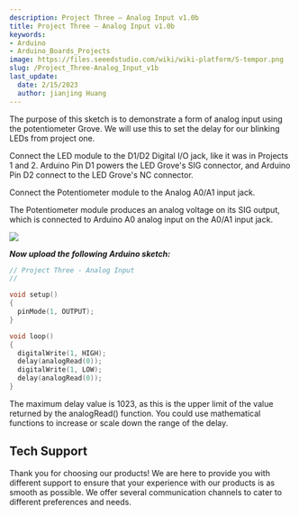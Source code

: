 ```yaml
---
description: Project Three – Analog Input v1.0b
title: Project Three – Analog Input v1.0b
keywords:
- Arduino
- Arduino_Boards_Projects
image: https://files.seeedstudio.com/wiki/wiki-platform/S-tempor.png
slug: /Project_Three-Analog_Input_v1b
last_update:
  date: 2/15/2023
  author: jianjing Huang
---
```

<!-- ---
name: Project Three – Analog Input v1.0b
category: Tutorial
oldwikiname:  Project Three – Analog Input v1.0b
prodimagename:
surveyurl: https://www.research.net/r/Project_Three-Analog_Input_v1b
--- -->

The purpose of this sketch is to demonstrate a form of analog input using the potentiometer Grove. We will use this to set the delay for our blinking LEDs from project one.

Connect the LED module to the D1/D2 Digital I/O jack, like it was in Projects 1 and 2.
Arduino Pin D1 powers the LED Grove's SIG connector, and Arduino Pin D2 connect to the LED Grove's NC connector.

Connect the Potentiometer module to the Analog A0/A1 input jack.

The Potentiometer module produces an analog voltage on its SIG output, which is connected to Arduino A0 analog input on the A0/A1 input jack.

![](https://files.seeedstudio.com/wiki/Project_Three-Analog_Input_v1b/img/Analog_Input_v1.0b.jpg)

_**Now upload the following Arduino sketch:**_

```c++
// Project Three - Analog Input
//

void setup()
{
  pinMode(1, OUTPUT);
}

void loop()
{
  digitalWrite(1, HIGH);
  delay(analogRead(0));
  digitalWrite(1, LOW);
  delay(analogRead(0));
}
```

The maximum delay value is 1023, as this is the upper limit of the value returned by the analogRead() function. You could use mathematical functions to increase or scale down the range of the delay.

## Tech Support

Thank you for choosing our products! We are here to provide you with different support to ensure that your experience with our products is as smooth as possible. We offer several communication channels to cater to different preferences and needs.

<div class="button_tech_support_container">
<a href="https://forum.seeedstudio.com/" class="button_forum"></a> 
<a href="https://www.seeedstudio.com/contacts" class="button_email"></a>
</div>

<div class="button_tech_support_container">
<a href="https://discord.gg/eWkprNDMU7" class="button_discord"></a> 
<a href="https://github.com/Seeed-Studio/wiki-documents/discussions/69" class="button_discussion"></a>
</div>
